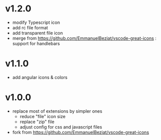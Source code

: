 # v1.2.0

* modify Typescript icon
* add rc file format
* add transparent file icon
* merge from https://github.com/EmmanuelBeziat/vscode-great-icons : support for handlebars

# v1.1.0

* add angular icons & colors

# v1.0.0

* replace most of extensions by simpler ones
    - reduce "file" icon size
    - replace "zip" file
    - adjust config for css and javascript files
* fork from https://github.com/EmmanuelBeziat/vscode-great-icons